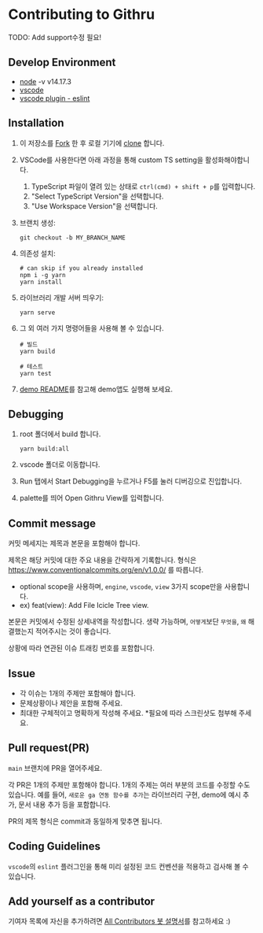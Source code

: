 # Contributing to Githru

TODO: Add support수정 필요!

## Develop Environment

- [node](https://nodejs.org/ko/download/) -v v14.17.3
- [vscode](https://code.visualstudio.com/)
- [vscode plugin - eslint](https://marketplace.visualstudio.com/items?itemName=dbaeumer.vscode-eslint)

## Installation

1. 이 저장소를 [Fork](https://help.github.com/articles/fork-a-repo/) 한 후
   로컬 기기에 [clone](https://help.github.com/articles/cloning-a-repository/) 합니다.
2. VSCode를 사용한다면 아래 과정을 통해 custom TS setting을 활성화해야합니다.

   1. TypeScript 파일이 열려 있는 상태로 `ctrl(cmd) + shift + p`를 입력합니다.
   2. "Select TypeScript Version"을 선택합니다.
   3. "Use Workspace Version"을 선택합니다.

3. 브랜치 생성:
   ```shell
   git checkout -b MY_BRANCH_NAME
   ```
4. 의존성 설치:
   ```shell
   # can skip if you already installed
   npm i -g yarn
   yarn install
   ```
5. 라이브러리 개발 서버 띄우기:
   ```shell
   yarn serve
   ```
6. 그 외 여러 가지 명령어들을 사용해 볼 수 있습니다.

   ```shell
   # 빌드
   yarn build

   # 테스트
   yarn test
   ```

7. [demo README](https://github.com/EveryAnalytics/react-analytics-provider/tree/main/demo)를 참고해 demo앱도 실행해 보세요.

## Debugging

1. root 폴더에서 build 합니다.

   ```
   yarn build:all
   ```

2. vscode 폴더로 이동합니다.

3. Run 탭에서 Start Debugging을 누르거나 F5를 눌러 디버깅으로 진입합니다.

4. palette를 띄어 Open Githru View를 입력합니다.

## Commit message

커밋 메세지는 제목과 본문을 포함해야 합니다.

제목은 해당 커밋에 대한 주요 내용을 간략하게 기록합니다.
형식은 https://www.conventionalcommits.org/en/v1.0.0/ 를 따릅니다.

- optional scope을 사용하며, `engine`, `vscode`, `view` 3가지 scope만을 사용합니다.
- ex) feat(view): Add File Icicle Tree view.

본문은 커밋에서 수정된 상세내역을 작성합니다. 생략 가능하며, `어떻게`보단 `무엇을`, `왜` 해결했는지 적어주시는 것이 좋습니다.

상황에 따라 연관된 이슈 트래킹 번호를 포함합니다.

## Issue

- 각 이슈는 1개의 주제만 포함해야 합니다.
- 문제상황이나 제안을 포함해 주세요.
- 최대한 구체적이고 명확하게 작성해 주세요. \*필요에 따라 스크린샷도 첨부해 주세요.

## Pull request(PR)

`main` 브랜치에 PR을 열어주세요.

각 PR은 1개의 주제만 포함해야 합니다. 1개의 주제는 여러 부분의 코드를 수정할 수도 있습니다. 예를 들어, `새로운 ga 연동 함수를 추가`는 라이브러리 구현, demo에 예시 추가, 문서 내용 추가 등을 포함합니다.

PR의 제목 형식은 commit과 동일하게 맞추면 됩니다.

## Coding Guidelines

`vscode`의 `eslint` 플러그인을 통해 미리 설정된 코드 컨벤션을 적용하고 검사해 볼 수 있습니다.

## Add yourself as a contributor

기여자 목록에 자신을 추가하려면 [All Contributors 봇 설명서](https://allcontributors.org/docs/en/bot/usage)를 참고하세요 :)
